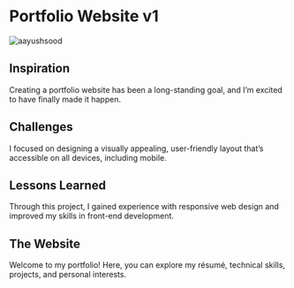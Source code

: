 # Portfolio Website v1

![aayushsood](https://github.com/user-attachments/assets/197124e0-7719-4f00-a7a2-f5cb7c270e6a)

## Inspiration

Creating a portfolio website has been a long-standing goal, and I’m excited to have finally made it happen.

## Challenges

I focused on designing a visually appealing, user-friendly layout that’s accessible on all devices, including mobile.

## Lessons Learned

Through this project, I gained experience with responsive web design and improved my skills in front-end development.

## The Website

Welcome to my portfolio! Here, you can explore my résumé, technical skills, projects, and personal interests.
